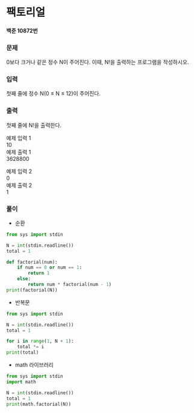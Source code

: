 # 팩토리얼
#### 백준 10872번
### 문제
0보다 크거나 같은 정수 N이 주어진다. 이때, N!을 출력하는 프로그램을 작성하시오.

### 입력
첫째 줄에 정수 N(0 ≤ N ≤ 12)이 주어진다.

### 출력
첫째 줄에 N!을 출력한다.       
                       
예제 입력 1        
10                   
예제 출력 1           
3628800       
           
예제 입력 2        
0           
예제 출력 2          
1      
### 풀이
+ 순환
```python
from sys import stdin

N = int(stdin.readline())
total = 1

def factorial(num):
    if num == 0 or num == 1:
        return 1
    else:
        return num * factorial(num - 1)
print(factorial(N))
```
+ 반복문
```python
from sys import stdin

N = int(stdin.readline())
total = 1

for i in range(1, N + 1):
    total *= i
print(total)
```
+ math 라이브러리
```python
from sys import stdin
import math

N = int(stdin.readline())
total = 1
print(math.factorial(N))
```

